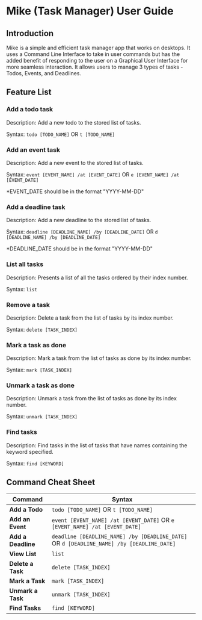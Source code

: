 # Mike (Task Manager) User Guide

## Introduction
Mike is a simple and efficient task manager app that works on desktops.
It uses a Command Line Interface to take in user commands but has the
added benefit of responding to the user on a Graphical User Interface for
more seamless interaction. It allows users to manage 3 types of tasks - Todos,
Events, and Deadlines.

## Feature List

### Add a todo task

Description: Add a new todo to the stored list of tasks.

Syntax: `todo [TODO_NAME]` OR `t [TODO_NAME]`

### Add an event task

Description: Add a new event to the stored list of tasks.

Syntax: `event [EVENT_NAME] /at [EVENT_DATE]` OR `e [EVENT_NAME] /at [EVENT_DATE]`

*EVENT_DATE should be in the format "YYYY-MM-DD"

### Add a deadline task

Description: Add a new deadline to the stored list of tasks.

Syntax: `deadline [DEADLINE_NAME] /by [DEADLINE_DATE]` OR `d [DEADLINE_NAME] /by [DEADLINE_DATE]`

*DEADLINE_DATE should be in the format "YYYY-MM-DD"

### List all tasks

Description: Presents a list of all the tasks ordered by their index number.

Syntax: `list`

### Remove a task

Description: Delete a task from the list of tasks by its index number.

Syntax: `delete [TASK_INDEX]`

### Mark a task as done

Description: Mark a task from the list of tasks as done by its index number.

Syntax: `mark [TASK_INDEX]`

### Unmark a task as done

Description: Unmark a task from the list of tasks as done by its index number.

Syntax: `unmark [TASK_INDEX]`

### Find tasks

Description: Find tasks in the list of tasks that have names containing
the keyword specified.

Syntax: `find [KEYWORD]`

## Command Cheat Sheet

Command | Syntax
--------|------------------
**Add a Todo** | `todo [TODO_NAME]` OR `t [TODO_NAME]`
**Add an Event** | `event [EVENT_NAME] /at [EVENT_DATE]` OR `e [EVENT_NAME] /at [EVENT_DATE]`
**Add a Deadline** | `deadline [DEADLINE_NAME] /by [DEADLINE_DATE]` OR `d [DEADLINE_NAME] /by [DEADLINE_DATE]`
**View List** | `list`
**Delete a Task** | `delete [TASK_INDEX]`
**Mark a Task** | `mark [TASK_INDEX]`
**Unmark a Task** | `unmark [TASK_INDEX]`
**Find Tasks** | `find [KEYWORD]`